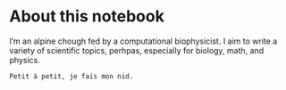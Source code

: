About this notebook
============================
I’m an alpine chough fed by a computational biophysicist.
I aim to write a variety of scientific topics, perhpas, especially for biology, math, and physics.

```{prf:proposition}
Petit à petit, je fais mon nid.
```
